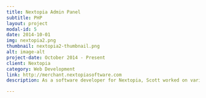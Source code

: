 ```yaml
---
title: Nextopia Admin Panel
subtitle: PHP
layout: project
modal-id: 5
date: 2014-10-01
img: nextopia2.png
thumbnail: nextopia2-thumbnail.png
alt: image-alt
project-date: October 2014 - Present
client: Nextopia
category: Web Development
link: http://merchant.nextopiasoftware.com
description: As a software developer for Nextopia, Scott worked on various features of Nextopia's product suite. These features included building a reporting section for autocomplete data, creating a geo-merchandizing section, implementing a templating system for Nextopia's "product finder" product, and many others. The server side code for Nextopia was written in PHP while the front end interface used jQuery for DOM manipulation.

---
```

